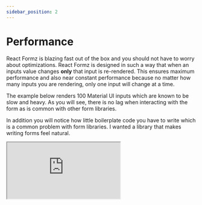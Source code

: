 ```yaml
---
sidebar_position: 2
---
```


# Performance

React Formz is blazing fast out of the box and you should not have to worry about optimizations. React Formz is designed in such
a way that when an inputs value changes **only** that input is re-rendered. This ensures maximum performance and also near constant performance because no matter how many inputs you are rendering, only one input will change at a time.

The example below renders 100 Material UI inputs which are known to be slow and heavy. As you will see, there is no lag when
interacting with the form as is common with other form libraries.

In addition you will notice how little boilerplate code you have to write which is a common problem with form libraries. I wanted
a library that makes writing forms feel natural.

<iframe src="https://codesandbox.io/embed/zerry-react-formz-performance-1kk9jb?fontsize=14&hidenavigation=1&theme=dark"
     style={{ width: "100%", height: 500 }}
     title="zerry-react-formz-performance"
     allow="accelerometer; ambient-light-sensor; camera; encrypted-media; geolocation; gyroscope; hid; microphone; midi; payment; usb; vr; xr-spatial-tracking"
     sandbox="allow-forms allow-modals allow-popups allow-presentation allow-same-origin allow-scripts"
   ></iframe>
